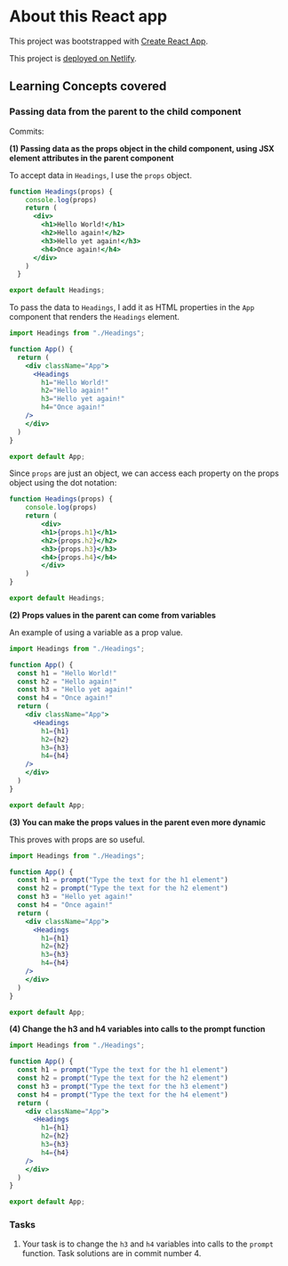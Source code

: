 # About this React app

This project was bootstrapped with [Create React App](https://github.com/facebook/create-react-app).

This project is [deployed on Netlify](https://radiant-fudge-d06df6.netlify.app/).

## Learning Concepts covered

### Passing data from the parent to the child component

Commits:

**(1) Passing data as the props object in the child component, using JSX element attributes in the parent component**

To accept data in `Headings`, I use the `props` object.
```jsx
function Headings(props) {
    console.log(props)
    return (
      <div>
        <h1>Hello World!</h1>
        <h2>Hello again!</h2>
        <h3>Hello yet again!</h3>
        <h4>Once again!</h4>
      </div>
    )
  }

export default Headings;
```

To pass the data to `Headings`, I add it as HTML properties in the `App` component that renders the `Headings` element.
```jsx
import Headings from "./Headings";

function App() {
  return (
    <div className="App">
      <Headings
        h1="Hello World!"
        h2="Hello again!"
        h3="Hello yet again!"
        h4="Once again!"
    />
    </div>
  )
}

export default App;
```

Since `props` are just an object, we can access each property on the props object using the dot notation:
```jsx
function Headings(props) {
    console.log(props)
    return (
        <div>
        <h1>{props.h1}</h1>
        <h2>{props.h2}</h2>
        <h3>{props.h3}</h3>
        <h4>{props.h4}</h4>
        </div>
    )
}

export default Headings;
```

**(2) Props values in the parent can come from variables**

An example of using a variable as a prop value.

```jsx
import Headings from "./Headings";

function App() {
  const h1 = "Hello World!"
  const h2 = "Hello again!"
  const h3 = "Hello yet again!"
  const h4 = "Once again!"
  return (
    <div className="App">
      <Headings
        h1={h1}
        h2={h2}
        h3={h3}
        h4={h4}
    />
    </div>
  )
}

export default App;
```

**(3) You can make the props values in the parent even more dynamic**

This proves with props are so useful.

```jsx
import Headings from "./Headings";

function App() {
  const h1 = prompt("Type the text for the h1 element")
  const h2 = prompt("Type the text for the h2 element")
  const h3 = "Hello yet again!"
  const h4 = "Once again!"
  return (
    <div className="App">
      <Headings
        h1={h1}
        h2={h2}
        h3={h3}
        h4={h4}
    />
    </div>
  )
}

export default App;
```

**(4) Change the h3 and h4 variables into calls to the prompt function**

```jsx
import Headings from "./Headings";

function App() {
  const h1 = prompt("Type the text for the h1 element")
  const h2 = prompt("Type the text for the h2 element")
  const h3 = prompt("Type the text for the h3 element")
  const h4 = prompt("Type the text for the h4 element")
  return (
    <div className="App">
      <Headings
        h1={h1}
        h2={h2}
        h3={h3}
        h4={h4}
    />
    </div>
  )
}

export default App;
```

### Tasks

1. Your task is to change the `h3` and `h4` variables into calls to the `prompt` function. Task solutions are in commit number 4.
